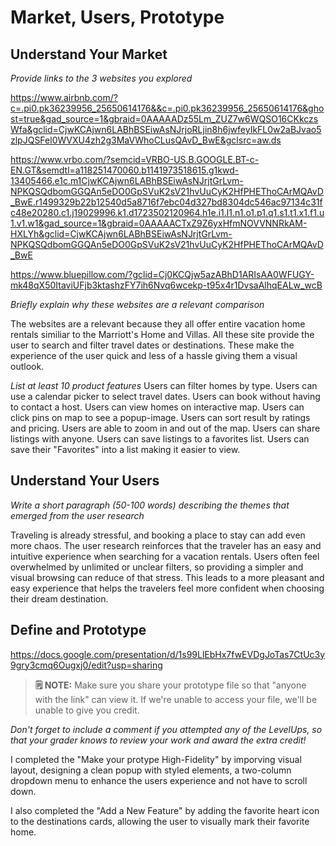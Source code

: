 # Market, Users, Prototype

## Understand Your Market
*Provide links to the 3 websites you explored* 

https://www.airbnb.com/?c=.pi0.pk36239956_25650614176&&c=.pi0.pk36239956_25650614176&ghost=true&gad_source=1&gbraid=0AAAAADz55Lm_ZUZ7w6WQSO16CKkczsWfa&gclid=CjwKCAjwn6LABhBSEiwAsNJrjoRLjin8h6jwfeyIkFL0w2aBJvao5zlpJQSFel0WVXU4zh2g3MaVWhoCLusQAvD_BwE&gclsrc=aw.ds

https://www.vrbo.com/?semcid=VRBO-US.B.GOOGLE.BT-c-EN.GT&semdtl=a118251470060.b1141973518615.g1kwd-13405466.e1c.m1CjwKCAjwn6LABhBSEiwAsNJrjtGrLvm-NPKQSQdbomGGQAn5eDO0GpSVuK2sV21hvUuCyK2HfPHEThoCArMQAvD_BwE.r1499329b22b12540d5a8716f7ebc04d327bd8304dc546ac97134c31fc48e20280.c1.j19029996.k1.d1723502120964.h1e.i1.l1.n1.o1.p1.q1.s1.t1.x1.f1.u1.v1.w1&gad_source=1&gbraid=0AAAAACTxZ9Z6yxHfmNOVVNNRkAM-HXLYh&gclid=CjwKCAjwn6LABhBSEiwAsNJrjtGrLvm-NPKQSQdbomGGQAn5eDO0GpSVuK2sV21hvUuCyK2HfPHEThoCArMQAvD_BwE

https://www.bluepillow.com/?gclid=Cj0KCQjw5azABhD1ARIsAA0WFUGY-mk48qX50ItaviUFjb3ktashzFY7ih6Nvq6wcekp-t95x4r1DvsaAlhqEALw_wcB

*Briefly explain why these websites are a relevant comparison* 

The websites are a relevant because they all offer entire vacation home rentals similiar to the Marriott's Home and Villas. All these site provide the user to search and filter travel dates or destinations. These make the experience of the user quick and less of a hassle giving them a visual outlook. 
    
*List at least 10 product features*
Users can filter homes by type. 
Users can use a calendar picker to select travel dates.
Users can book without having to contact a host. 
Users can view homes on interactive map.
Users can click pins on map to see a popup-image. 
Users can sort result by ratings and pricing. 
Users are able to zoom in and out of the map.
Users can share listings with anyone. 
Users can save listings to a favorites list. 
Users can save their "Favorites" into a list making it easier to view.



   

## Understand Your Users
*Write a short paragraph (50-100 words) describing the themes that emerged from the user research*

Traveling is already stressful, and booking a place to stay can add even more chaos. The user research reinforces that the traveler has an easy and intuitive experience when searching for a vacation rentals. Users often feel overwhelmed by unlimited or unclear filters, so providing a simpler and visual browsing can reduce of that stress. This leads to a more pleasant and easy experience that helps the travelers feel more confident when choosing their dream destination.




## Define and Prototype
https://docs.google.com/presentation/d/1s99LlEbHx7fwEVDgJoTas7CtUc3y9gry3cmq6Ougxj0/edit?usp=sharing

> **🗒️ NOTE:** Make sure you share your prototype file so that "anyone with the link" can view it. If we're unable to access your file, we'll be unable to give you credit.

*Don't forget to include a comment if you attempted any of the LevelUps, so that your grader knows to review your work and award the extra credit!*

I completed the "Make your protype High-Fidelity" by imporving visual layout, designing a clean popup with styled elements, a two-column dropdown menu to enhance the users experience and not have to scroll down. 

I also completed the "Add a New Feature" by adding the favorite heart icon to the destinations cards, allowing the user to visually mark their favorite home. 